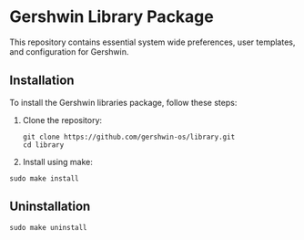 # Gershwin Library Package

This repository contains essential system wide preferences, user templates, and configuration for Gershwin.

## Installation
To install the Gershwin libraries package, follow these steps:

1. Clone the repository:
   ```
   git clone https://github.com/gershwin-os/library.git
   cd library
   ```

2. Install using make:
```
sudo make install
```

## Uninstallation

```
sudo make uninstall
```